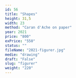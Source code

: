 ```yaml
---
id: 56
title: "Shapes"
height: 31,5
width: 23
method: "Caran d'Ache on paper"
year: 2021
price: "800"
exPrice: "550"
status: ""
fileName: "2021-figurer.jpg"
medie: "drawing"
draft: "False"
slug: "figurer"
weight: "220"
---
```

